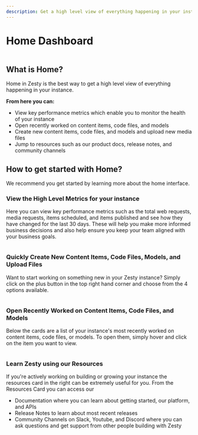 ```yaml
---
description: Get a high level view of everything happening in your instance
---
```


# Home Dashboard

<figure><img src="../../.gitbook/assets/Mature Dashboard (1).jpg" alt=""><figcaption></figcaption></figure>

## What is Home?&#x20;

Home in Zesty is the best way to get a high level view of everything happening in your instance. &#x20;

**From here you can:**&#x20;

* View key performance metrics which enable you to monitor the health of your instance
* Open recently worked on content items, code files, and models
* Create new content items, code files, and models and upload new media files
* Jump to resources such as our product docs, release notes, and community channels

## How to get started with Home?&#x20;

We recommend you get started by learning more about the home interface.&#x20;

### View the High Level Metrics for your instance

Here you can view key performance metrics such as the total web requests, media requests, items scheduled, and items published and see how they have changed for the last 30 days. These will help you make more informed business decisions and also help ensure you keep your team aligned with your business goals.&#x20;

<figure><img src="../../.gitbook/assets/2.jpg" alt=""><figcaption></figcaption></figure>

### Quickly Create New Content Items, Code Files, Models, and Upload Files

Want to start working on something new in your Zesty instance? Simply click on the plus button in the top right hand corner and choose from the 4 options available.

<figure><img src="../../.gitbook/assets/Mature Dashboard-1 (1).jpg" alt=""><figcaption></figcaption></figure>

### Open Recently Worked on Content Items, Code Files, and Models

Below the cards are a list of your instance's most recently worked on content items, code files, or models. To open them, simply hover and click on the item you want to view.

<figure><img src="../../.gitbook/assets/4.jpg" alt=""><figcaption></figcaption></figure>

### Learn Zesty using our Resources

If you're actively working on building or growing your instance the resources card in the right can be extremely useful for you. From the Resources Card you can access our&#x20;

* Documentation where you can learn about getting started, our platform, and APIs
* Release Notes to learn about most recent releases
* Community Channels on Slack, Youtube, and Discord where you can ask questions and get support from other people building with Zesty

<figure><img src="../../.gitbook/assets/5.jpg" alt=""><figcaption></figcaption></figure>
